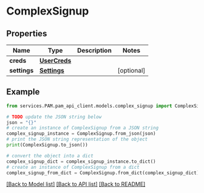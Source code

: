 # ComplexSignup


## Properties

Name | Type | Description | Notes
------------ | ------------- | ------------- | -------------
**creds** | [**UserCreds**](UserCreds.md) |  | 
**settings** | [**Settings**](Settings.md) |  | [optional] 

## Example

```python
from services.PAM.pam_api_client.models.complex_signup import ComplexSignup

# TODO update the JSON string below
json = "{}"
# create an instance of ComplexSignup from a JSON string
complex_signup_instance = ComplexSignup.from_json(json)
# print the JSON string representation of the object
print(ComplexSignup.to_json())

# convert the object into a dict
complex_signup_dict = complex_signup_instance.to_dict()
# create an instance of ComplexSignup from a dict
complex_signup_from_dict = ComplexSignup.from_dict(complex_signup_dict)
```
[[Back to Model list]](../README.md#documentation-for-models) [[Back to API list]](../README.md#documentation-for-api-endpoints) [[Back to README]](../README.md)


